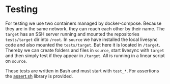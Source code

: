 # Testing

For testing we use two containers managed by docker-compose.
Because they are in the same network, they can reach each other by their name.
The `target` has an SSH server running and mounted the repositories `tests/target` dir into `/root`.
In `source` we have installed the local livesync code and also mounted the `tests/target`.
But here it is located in `/target`.
Thereby we can create folders and files in `source`, start livesync with `target` and then simply test if they appear in `/target`.
All is running in a linear script on `source`.

These tests are written in Bash and must start with `test_*`.
For assertions the [assert.sh](https://github.com/torokmark/assert.sh) library is provided.
